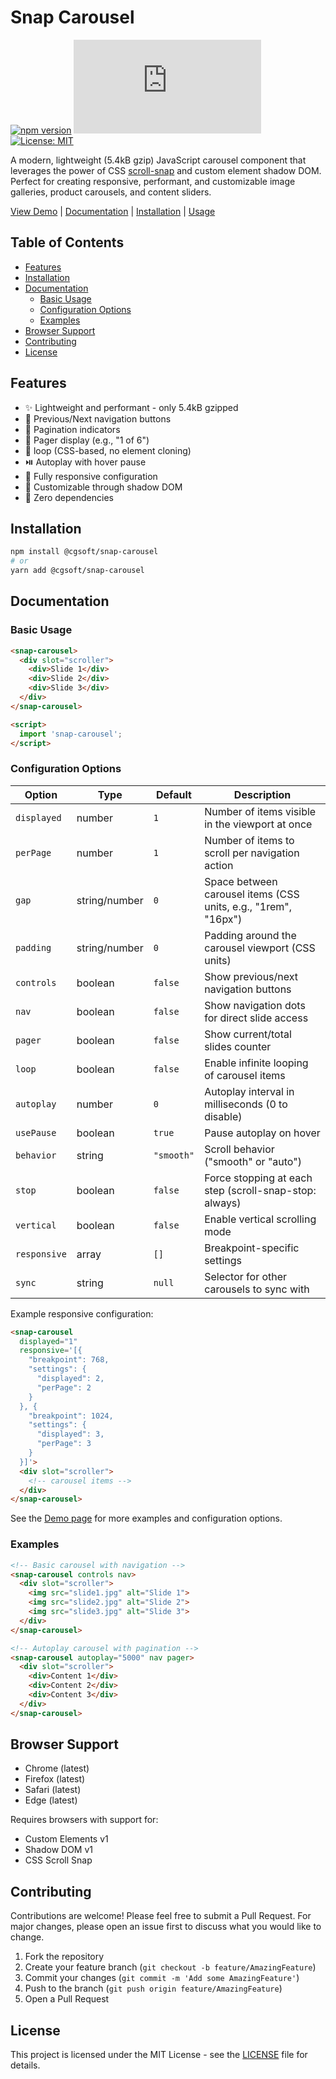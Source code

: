 # Snap Carousel

[![npm version](https://badge.fury.io/js/snap-carousel.svg)](https://badge.fury.io/js/snap-carousel)
[![gzip size](https://img.badgesize.io/https://unpkg.com/snap-carousel/dist/snap-carousel.min.js?compression=gzip)](https://unpkg.com/snap-carousel/dist/snap-carousel.min.js)
[![License: MIT](https://img.shields.io/badge/License-MIT-yellow.svg)](https://opensource.org/licenses/MIT)

A modern, lightweight (5.4kB gzip) JavaScript carousel component that leverages the power of CSS [scroll-snap](https://developer.mozilla.org/en-US/docs/Web/CSS/scroll-snap-type) and custom element shadow DOM. Perfect for creating responsive, performant, and customizable image galleries, product carousels, and content sliders.

[View Demo](https://corentin-gautier.github.io/snap-carousel/) | [Documentation](#documentation) | [Installation](#installation) | [Usage](#usage)

## Table of Contents
- [Features](#features)
- [Installation](#installation)
- [Documentation](#documentation)
  - [Basic Usage](#basic-usage)
  - [Configuration Options](#configuration-options)
  - [Examples](#examples)
- [Browser Support](#browser-support)
- [Contributing](#contributing)
- [License](#license)

## Features
- ✨ Lightweight and performant - only 5.4kB gzipped
- 🎯 Previous/Next navigation buttons
- 📍 Pagination indicators
- 🔢 Pager display (e.g., "1 of 6")
- 🔄 loop (CSS-based, no element cloning)
- ⏯️ Autoplay with hover pause
- 📱 Fully responsive configuration
- 🎨 Customizable through shadow DOM
- 🚀 Zero dependencies

## Installation

```bash
npm install @cgsoft/snap-carousel
# or
yarn add @cgsoft/snap-carousel
```

## Documentation

### Basic Usage

```html
<snap-carousel>
  <div slot="scroller">
    <div>Slide 1</div>
    <div>Slide 2</div>
    <div>Slide 3</div>
  </div>
</snap-carousel>

<script>
  import 'snap-carousel';
</script>
```

### Configuration Options

| Option | Type | Default | Description |
|--------|------|---------|-------------|
| `displayed` | number | `1` | Number of items visible in the viewport at once |
| `perPage` | number | `1` | Number of items to scroll per navigation action |
| `gap` | string/number | `0` | Space between carousel items (CSS units, e.g., "1rem", "16px") |
| `padding` | string/number | `0` | Padding around the carousel viewport (CSS units) |
| `controls` | boolean | `false` | Show previous/next navigation buttons |
| `nav` | boolean | `false` | Show navigation dots for direct slide access |
| `pager` | boolean | `false` | Show current/total slides counter |
| `loop` | boolean | `false` | Enable infinite looping of carousel items |
| `autoplay` | number | `0` | Autoplay interval in milliseconds (0 to disable) |
| `usePause` | boolean | `true` | Pause autoplay on hover |
| `behavior` | string | `"smooth"` | Scroll behavior ("smooth" or "auto") |
| `stop` | boolean | `false` | Force stopping at each step (scroll-snap-stop: always) |
| `vertical` | boolean | `false` | Enable vertical scrolling mode |
| `responsive` | array | `[]` | Breakpoint-specific settings |
| `sync` | string | `null` | Selector for other carousels to sync with |

Example responsive configuration:
```html
<snap-carousel
  displayed="1"
  responsive='[{
    "breakpoint": 768,
    "settings": {
      "displayed": 2,
      "perPage": 2
    }
  }, {
    "breakpoint": 1024,
    "settings": {
      "displayed": 3,
      "perPage": 3
    }
  }]'>
  <div slot="scroller">
    <!-- carousel items -->
  </div>
</snap-carousel>
```

See the [Demo page](https://corentin-gautier.github.io/snap-carousel/) for more examples and configuration options.

### Examples

```html
<!-- Basic carousel with navigation -->
<snap-carousel controls nav>
  <div slot="scroller">
    <img src="slide1.jpg" alt="Slide 1">
    <img src="slide2.jpg" alt="Slide 2">
    <img src="slide3.jpg" alt="Slide 3">
  </div>
</snap-carousel>

<!-- Autoplay carousel with pagination -->
<snap-carousel autoplay="5000" nav pager>
  <div slot="scroller">
    <div>Content 1</div>
    <div>Content 2</div>
    <div>Content 3</div>
  </div>
</snap-carousel>
```

## Browser Support

- Chrome (latest)
- Firefox (latest)
- Safari (latest)
- Edge (latest)

Requires browsers with support for:
- Custom Elements v1
- Shadow DOM v1
- CSS Scroll Snap

## Contributing

Contributions are welcome! Please feel free to submit a Pull Request. For major changes, please open an issue first to discuss what you would like to change.

1. Fork the repository
2. Create your feature branch (`git checkout -b feature/AmazingFeature`)
3. Commit your changes (`git commit -m 'Add some AmazingFeature'`)
4. Push to the branch (`git push origin feature/AmazingFeature`)
5. Open a Pull Request

## License

This project is licensed under the MIT License - see the [LICENSE](LICENSE) file for details.

